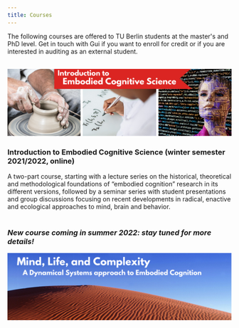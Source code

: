 ```yaml
---
title: Courses
---
```


The following courses are offered to TU Berlin students at the master's and PhD level. Get in touch with Gui if you want to enroll for credit or if you are interested in auditing as an external student. 
<br>
<br>

<img src="/TU-embodied-cogsci.png" title="Intro to Embodied CogSci course logo" alt="Intro to Embodied CogSci course logo" />

### Introduction to Embodied Cognitive Science (winter semester 2021/2022, online) ###
A two-part course, starting with a lecture series on the historical, theoretical and methodological foundations of “embodied cognition” research in its different versions, followed by a seminar series with student presentations and group discussions focusing on recent developments in radical, enactive and ecological approaches to mind, brain and behavior.
<br>
<br>


### *New course coming in summer 2022: stay tuned for more details!* ###

<img src="/course-TU-mind-life-complexity.png" title="Mind, Life, and Complexity course logo" alt="Mind, Life, and Complexity course logo" />
